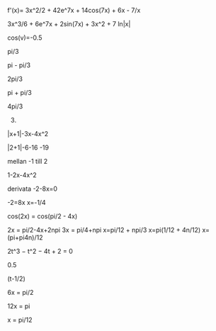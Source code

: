 



f'(x)= 3x^2/2 + 42e^7x + 14cos(7x) + 6x - 7/x


3x^3/6 + 6e^7x + 2sin(7x) + 3x^2 + 7 ln|x|





cos(v)=-0.5



pi/3


pi - pi/3

2pi/3

pi + pi/3

4pi/3



3.


|x+1|-3x-4x^2

|2+1|-6-16
-19


mellan -1 till 2

1-2x-4x^2

derivata
-2-8x=0

-2=8x x=-1/4






cos(2x) = cos(pi/2 - 4x)

2x = pi/2-4x+2npi
3x = pi/4+npi
x=pi/12 + npi/3
x=pi(1/12 + 4n/12)
x=(pi+pi4n)/12




2t^3 − t^2 − 4t + 2 = 0



0.5



(t-1/2)












6x = pi/2

12x = pi

x = pi/12






